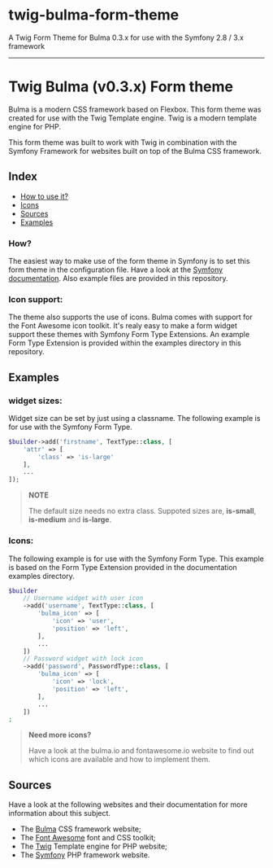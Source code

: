 # twig-bulma-form-theme
A Twig Form Theme for Bulma 0.3.x for use with the Symfony 2.8 / 3.x framework

---

# Twig Bulma (v0.3.x) Form theme

Bulma is a modern CSS framework based on Flexbox. This form theme was created for use with the Twig Template engine. Twig is a modern template engine for PHP.

This form theme was built to work with Twig in combination with the Symfony Framework for websites built on top of the Bulma CSS framework. 

## Index
  * [How to use it?](♯how)
  * [Icons](#icons)
  * [Sources](#sources)
  * [Examples](#examples)

### How?

The easiest way to make use of the form theme in Symfony is to set this form theme in the configuration file. Have a look at the [Symfony documentation](https://symfony.com/doc/current/form/form_customization.html#making-application-wide-customizations). Also example files are provided in this repository.

### Icon support:

The theme also supports the use of icons. Bulma comes with support for the Font Awesome icon toolkit. It's realy easy to make a form widget support these themes with Symfony Form Type Extensions. An example Form Type Extension is provided within the examples directory in this repository.

## Examples

### widget sizes:

Widget size can be set by just using a classname. The following example is for use with the Symfony Form Type.

```php
$builder->add('firstname', TextType::class, [
    'attr' => [
        'class' => 'is-large'
    ],
    ...
]);
```

> **NOTE**
>
> The default size needs no extra class. Suppoted sizes are, **is-small**, **is-medium** and **is-large**.

### Icons:

The following example is for use with the Symfony Form Type. This example is based on the Form Type Extension provided in the documentation examples directory.

```php
$builder
    // Username widget with user icon
    ->add('username', TextType::class, [
	    'bulma_icon' => [
            'icon' => 'user',
            'position' => 'left',
        ],
        ...
    ])
    // Password widget with lock icon
    ->add('password', PasswordType::class, [
        'bulma_icon' => [
            'icon' => 'lock',
            'position' => 'left',
        ],
        ...
    ])
;
```

> **Need more icons?**
>
> Have a look at the bulma.io and fontawesome.io website to find out which icons are available and how to implement them.

## Sources

Have a look at the following websites and their documentation for more information about this subject.

 * The [Bulma](http://bulma.io/) CSS framework website;
 * The [Font Awesome](http://fontawesome.io/) font and CSS toolkit;
 * The [Twig](http://twig.sensiolabs.org/) Template engine for PHP website;
 * The [Symfony](http://symfony.com/) PHP framework website.

